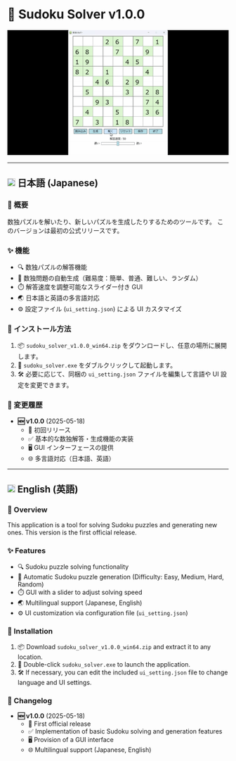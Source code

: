 # 🧩 Sudoku Solver v1.0.0

![Demo](../../assets/demo.gif)

---

## <img src="https://flagcdn.com/w40/jp.png" style="border: 1px solid #ccc; border-radius: 0px;"> 日本語 (Japanese)

### 📝 概要
数独パズルを解いたり、新しいパズルを生成したりするためのツールです。
このバージョンは最初の公式リリースです。

### ✨ 機能
- 🔍 数独パズルの解答機能
- 🎲 数独問題の自動生成（難易度：簡単、普通、難しい、ランダム）
- ⏱️ 解答速度を調整可能なスライダー付き GUI
- 🌏 日本語と英語の多言語対応
- ⚙️ 設定ファイル (`ui_setting.json`) による UI カスタマイズ

### 💾 インストール方法
1. 📦 `sudoku_solver_v1.0.0_win64.zip` をダウンロードし、任意の場所に展開します。
2. 🚀 `sudoku_solver.exe` をダブルクリックして起動します。
3. 🛠️ 必要に応じて、同梱の `ui_setting.json` ファイルを編集して言語や UI 設定を変更できます。

### 📅 変更履歴
- **🆕 v1.0.0** (2025-05-18)
  - 🎉 初回リリース
  - ✅ 基本的な数独解答・生成機能の実装
  - 🖥️ GUI インターフェースの提供
  - 🌐 多言語対応（日本語、英語）

---

## <img src="https://flagcdn.com/w40/gb.png" style="border: 1px solid #ccc; border-radius: 0px;"> English (英語)

### 📝 Overview
This application is a tool for solving Sudoku puzzles and generating new ones.
This version is the first official release.

### ✨ Features
- 🔍 Sudoku puzzle solving functionality
- 🎲 Automatic Sudoku puzzle generation (Difficulty: Easy, Medium, Hard, Random)
- ⏱️ GUI with a slider to adjust solving speed
- 🌏 Multilingual support (Japanese, English)
- ⚙️ UI customization via configuration file (`ui_setting.json`)

### 💾 Installation
1. 📦 Download `sudoku_solver_v1.0.0_win64.zip` and extract it to any location.
2. 🚀 Double-click `sudoku_solver.exe` to launch the application.
3. 🛠️ If necessary, you can edit the included `ui_setting.json` file to change language and UI settings.

### 📅 Changelog
- **🆕 v1.0.0** (2025-05-18)
  - 🎉 First official release
  - ✅ Implementation of basic Sudoku solving and generation features
  - 🖥️ Provision of a GUI interface
  - 🌐 Multilingual support (Japanese, English)

